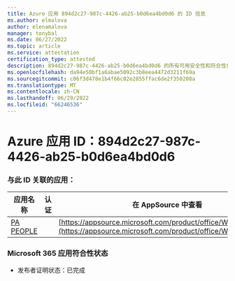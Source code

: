 ```yaml
---
title: Azure 应用 894d2c27-987c-4426-ab25-b0d6ea4bd0d6 的 ID 信息
ms.author: elmalova
author: elenamalova
manager: tonybal
ms.date: 06/27/2022
ms.topic: article
ms.service: attestation
certification_type: attested
description: 894d2c27-987c-4426-ab25-b0d6ea4bd0d6 的所有可用安全性和符合性信息信息。
ms.openlocfilehash: da94e50bf1a6abae5092c3b8eea4472d3211f69a
ms.sourcegitcommit: c06f3d478e1b4f66c02e2855ffac6de2f350208a
ms.translationtype: MT
ms.contentlocale: zh-CN
ms.lasthandoff: 06/29/2022
ms.locfileid: "66246536"
---
```

# <a name="azure-app-id-894d2c27-987c-4426-ab25-b0d6ea4bd0d6"></a>Azure 应用 ID：894d2c27-987c-4426-ab25-b0d6ea4bd0d6


### <a name="apps-associated-with-this-id"></a>与此 ID 关联的应用：
| **应用名称** | **认证** | **在 AppSource 中查看** |
|--------------|---------------|-----------------------|
| [PA PEOPLE](../forward/WA200002948.md) |  | [https://appsource.microsoft.com/product/office/WA200002948](https://appsource.microsoft.com/product/office/WA200002948) |

### <a name="microsoft-365-app-compliance-status"></a>Microsoft 365 应用符合性状态
- 发布者证明状态：已完成
